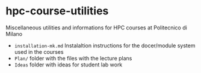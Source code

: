 # hpc-course-utilities
Miscellaneous utilities and informations for HPC courses at Politecnico di Milano

- `installation-mk.md` Instalaltion instructions for the docer/module system used in the courses
- `Plan/` folder with the files with the lecture plans
- `Ideas` folder with ideas for student lab work

